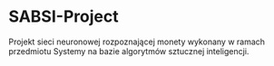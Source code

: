 # SABSI-Project

Projekt sieci neuronowej rozpoznającej monety wykonany w ramach przedmiotu Systemy na bazie algorytmów sztucznej inteligencji.